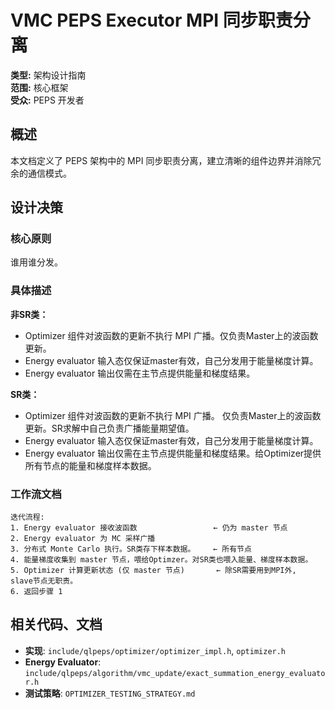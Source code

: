 # VMC PEPS Executor MPI 同步职责分离

**类型:** 架构设计指南  
**范围:** 核心框架  
**受众:** PEPS 开发者  

## 概述

本文档定义了 PEPS 架构中的 MPI 同步职责分离，建立清晰的组件边界并消除冗余的通信模式。

## 设计决策

### 核心原则
谁用谁分发。

### 具体描述
**非SR类：**

- Optimizer 组件对波函数的更新不执行 MPI 广播。仅负责Master上的波函数更新。
- Energy evaluator 输入态仅保证master有效，自己分发用于能量梯度计算。
- Energy evaluator 输出仅需在主节点提供能量和梯度结果。

**SR类：**

- Optimizer 组件对波函数的更新不执行 MPI 广播。 仅负责Master上的波函数更新。SR求解中自己负责广播能量期望值。
- Energy evaluator 输入态仅保证master有效，自己分发用于能量梯度计算。
- Energy evaluator 输出仅需在主节点提供能量和梯度结果。给Optimizer提供所有节点的能量和梯度样本数据。


### 工作流文档

```text
迭代流程:
1. Energy evaluator 接收波函数                 ← 仍为 master 节点  
2. Energy evaluator 为 MC 采样广播           
3. 分布式 Monte Carlo 执行。SR类存下样本数据。    ← 所有节点
4. 能量梯度收集到 master 节点，喂给Optimzer。对SR类也喂入能量、梯度样本数据。
5. Optimizer 计算更新状态 (仅 master 节点)       ← 除SR需要用到MPI外,  slave节点无职责。
6. 返回步骤 1                                  

```

## 相关代码、文档

- **实现**: `include/qlpeps/optimizer/optimizer_impl.h`, `optimizer.h`
- **Energy Evaluator**: `include/qlpeps/algorithm/vmc_update/exact_summation_energy_evaluator.h`
- **测试策略**: `OPTIMIZER_TESTING_STRATEGY.md`
